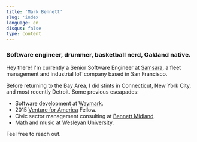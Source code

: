 ```yaml
---
title: 'Mark Bennett'
slug: 'index'
language: en
disqus: false
type: content
---
```


### Software engineer, drummer, basketball nerd, Oakland native.

Hey there! I'm currently a Senior Software Engineer at [Samsara](https://samsara.com), a fleet management and industrial IoT company based in San Francisco.

Before returning to the Bay Area, I did stints in Connecticut, New York City, and most recently Detroit. Some previous escapades:

- Software development at [Waymark](https://waymark.com).
- 2015 [Venture for America](https://ventureforamerica.org) Fellow.
- Civic sector management consulting at [Bennett Midland](https://bennettmidland.com).
- Math and music at [Wesleyan University](https://wesleyan.edu).

Feel free to reach out.